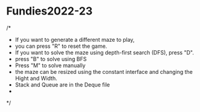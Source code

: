 # Fundies2022-23
/*
 * If you want to generate a different maze to play, 
 * you can press "R" to reset the game. 
 * If you want to solve the maze using depth-first search (DFS), press "D".
 * press "B" to solve using BFS
 * Press "M" to solve manually 
 * the maze can be resized using the constant interface and changing the Hight and Width.
 * Stack and Queue are in the Deque file
 * 
 */
